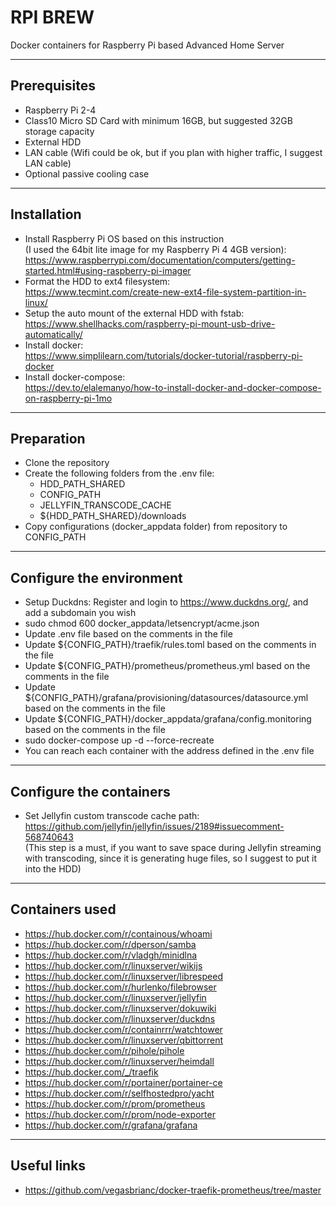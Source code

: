 # RPI BREW

Docker containers for Raspberry Pi based Advanced Home Server

---

## Prerequisites

- Raspberry Pi 2-4
- Class10 Micro SD Card with minimum 16GB, but suggested 32GB storage capacity
- External HDD
- LAN cable (Wifi could be ok, but if you plan with higher traffic, I suggest LAN cable)
- Optional passive cooling case

---

## Installation

- Install Raspberry Pi OS based on this instruction  
(I used the 64bit lite image for my Raspberry Pi 4 4GB version):  
<https://www.raspberrypi.com/documentation/computers/getting-started.html#using-raspberry-pi-imager>
- Format the HDD to ext4 filesystem:  
<https://www.tecmint.com/create-new-ext4-file-system-partition-in-linux/>
- Setup the auto mount of the external HDD with fstab:  
<https://www.shellhacks.com/raspberry-pi-mount-usb-drive-automatically/>
- Install docker:  
<https://www.simplilearn.com/tutorials/docker-tutorial/raspberry-pi-docker>
- Install docker-compose:  
<https://dev.to/elalemanyo/how-to-install-docker-and-docker-compose-on-raspberry-pi-1mo>

---

## Preparation

- Clone the repository
- Create the following folders from the .env file:
  - HDD_PATH_SHARED
  - CONFIG_PATH
  - JELLYFIN_TRANSCODE_CACHE
  - ${HDD_PATH_SHARED}/downloads
- Copy configurations (docker_appdata folder) from repository to CONFIG_PATH

---

## Configure the environment

- Setup Duckdns: Register and login to <https://www.duckdns.org/>, and add a subdomain you wish
- sudo chmod 600 docker_appdata/letsencrypt/acme.json
- Update .env file based on the comments in the file
- Update ${CONFIG_PATH}/traefik/rules.toml based on the comments in the file
- Update ${CONFIG_PATH}/prometheus/prometheus.yml based on the comments in the file
- Update ${CONFIG_PATH}/grafana/provisioning/datasources/datasource.yml based on the comments in the file
- Update ${CONFIG_PATH}/docker_appdata/grafana/config.monitoring based on the comments in the file
- sudo docker-compose up -d --force-recreate
- You can reach each container with the address defined in the .env file

---

## Configure the containers

- Set Jellyfin custom transcode cache path: <https://github.com/jellyfin/jellyfin/issues/2189#issuecomment-568740643>  
(This step is a must, if you want to save space during Jellyfin streaming with transcoding, since it is generating huge files, so I suggest to put it into the HDD)

---

## Containers used

- <https://hub.docker.com/r/containous/whoami>
- <https://hub.docker.com/r/dperson/samba>
- <https://hub.docker.com/r/vladgh/minidlna>
- <https://hub.docker.com/r/linuxserver/wikijs>
- <https://hub.docker.com/r/linuxserver/librespeed>
- <https://hub.docker.com/r/hurlenko/filebrowser>
- <https://hub.docker.com/r/linuxserver/jellyfin>
- <https://hub.docker.com/r/linuxserver/dokuwiki>
- <https://hub.docker.com/r/linuxserver/duckdns>
- <https://hub.docker.com/r/containrrr/watchtower>
- <https://hub.docker.com/r/linuxserver/qbittorrent>
- <https://hub.docker.com/r/pihole/pihole>
- <https://hub.docker.com/r/linuxserver/heimdall>
- <https://hub.docker.com/_/traefik>
- <https://hub.docker.com/r/portainer/portainer-ce>
- <https://hub.docker.com/r/selfhostedpro/yacht>
- <https://hub.docker.com/r/prom/prometheus>
- <https://hub.docker.com/r/prom/node-exporter>
- <https://hub.docker.com/r/grafana/grafana>

---

## Useful links

- <https://github.com/vegasbrianc/docker-traefik-prometheus/tree/master>